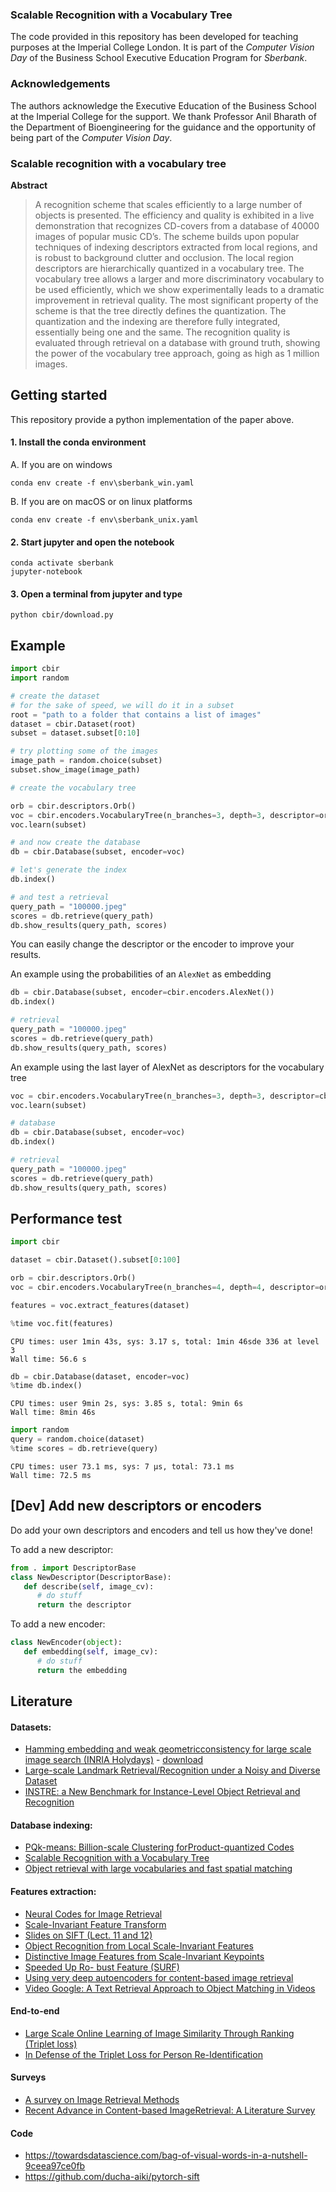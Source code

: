 ### Scalable Recognition with a Vocabulary Tree
The code provided in this repository has been developed for teaching purposes at the Imperial College London. 
It is part of the _Computer Vision Day_ of the Business School Executive Education Program for _Sberbank_.

### Acknowledgements 
The authors acknowledge the Executive Education of the Business School at the Imperial College for the support.
We thank Professor Anil Bharath of the Department of Bioengineering for the guidance and the opportunity of being part of the _Computer Vision Day_.


### Scalable recognition with a vocabulary tree

**Abstract**
> A recognition scheme that scales efficiently to a large number of objects is presented. The efficiency and quality is exhibited in a live demonstration that recognizes CD-covers from a database of 40000 images of popular music CD’s. The scheme builds upon popular techniques of indexing descriptors extracted from local regions, and is robust to background clutter and occlusion. The local region descriptors are hierarchically quantized in a vocabulary tree. The vocabulary tree allows a larger and more discriminatory vocabulary to be used efficiently, which we show experimentally leads to a dramatic improvement in retrieval quality. The most significant property of the scheme is that the tree directly defines the quantization. The quantization and the indexing are therefore fully integrated, essentially being one and the same. The recognition quality is evaluated through retrieval on a database with ground truth, showing the power of the vocabulary tree approach, going as high as 1 million images.


## Getting started

This repository provide a python implementation of the paper above.

#### 1. Install the conda environment
   A. If you are on windows
```
conda env create -f env\sberbank_win.yaml
```

   B. If you are on macOS or on linux platforms

```
conda env create -f env\sberbank_unix.yaml
```

#### 2. Start jupyter and open the notebook
```
conda activate sberbank
jupyter-notebook
```

#### 3. Open a terminal from jupyter and type
```
python cbir/download.py
```

## Example

```python
import cbir
import random

# create the dataset
# for the sake of speed, we will do it in a subset
root = "path to a folder that contains a list of images"
dataset = cbir.Dataset(root)
subset = dataset.subset[0:10]

# try plotting some of the images
image_path = random.choice(subset)
subset.show_image(image_path)

# create the vocabulary tree

orb = cbir.descriptors.Orb()
voc = cbir.encoders.VocabularyTree(n_branches=3, depth=3, descriptor=orb)
voc.learn(subset)

# and now create the database
db = cbir.Database(subset, encoder=voc)

# let's generate the index
db.index()

# and test a retrieval
query_path = "100000.jpeg"
scores = db.retrieve(query_path)
db.show_results(query_path, scores)
```

You can easily change the descriptor or the encoder to improve your results.

An example using the probabilities of an `AlexNet` as embedding
```python
db = cbir.Database(subset, encoder=cbir.encoders.AlexNet())
db.index()

# retrieval
query_path = "100000.jpeg"
scores = db.retrieve(query_path)
db.show_results(query_path, scores)
```

An example using the last layer of AlexNet as descriptors for the vocabulary tree
```python
voc = cbir.encoders.VocabularyTree(n_branches=3, depth=3, descriptor=cbir.descriptors.AlexNet())
voc.learn(subset)

# database
db = cbir.Database(subset, encoder=voc)
db.index()

# retrieval
query_path = "100000.jpeg"
scores = db.retrieve(query_path)
db.show_results(query_path, scores)
```

## Performance test

```python
import cbir

dataset = cbir.Dataset().subset[0:100]

orb = cbir.descriptors.Orb()
voc = cbir.encoders.VocabularyTree(n_branches=4, depth=4, descriptor=orb)

features = voc.extract_features(dataset)

%time voc.fit(features)
```
```
CPU times: user 1min 43s, sys: 3.17 s, total: 1min 46sde 336 at level 3			
Wall time: 56.6 s
```
```python
db = cbir.Database(dataset, encoder=voc)
%time db.index()
```
```
CPU times: user 9min 2s, sys: 3.85 s, total: 9min 6s
Wall time: 8min 46s
```
```python
import random
query = random.choice(dataset)
%time scores = db.retrieve(query)
```
```
CPU times: user 73.1 ms, sys: 7 µs, total: 73.1 ms
Wall time: 72.5 ms
```

## [Dev] Add new descriptors or encoders
Do add your own descriptors and encoders and tell us how they've done!

To add a new descriptor:
```python
from . import DescriptorBase
class NewDescriptor(DescriptorBase):
   def describe(self, image_cv):
      # do stuff
      return the descriptor
```

To add a new encoder:
```python
class NewEncoder(object):
   def embedding(self, image_cv):
      # do stuff
      return the embedding
```

## Literature

#### Datasets:
- [Hamming embedding and weak geometricconsistency for large scale image search (INRIA Holydays)](http://lear.inrialpes.fr/people/jegou/data.php#holidays) - [download](https://lear.inrialpes.fr/pubs/2008/JDS08/jegou_hewgc08.pdf)
- [Large-scale Landmark Retrieval/Recognition under a Noisy and Diverse Dataset](https://arxiv.org/abs/1906.04087)
- [INSTRE: a New Benchmark for Instance-Level Object Retrieval and Recognition](https://dl.acm.org/doi/pdf/10.1145/2700292)

#### Database indexing:
- [PQk-means: Billion-scale Clustering forProduct-quantized Codes](https://arxiv.org/pdf/1709.03708.pdf)
- [Scalable Recognition with a Vocabulary Tree](https://ieeexplore.ieee.org/document/1641018)
- [Object retrieval with large vocabularies and fast spatial matching](https://ieeexplore.ieee.org/document/4270197)

#### Features extraction:
- [Neural Codes for Image Retrieval](https://arxiv.org/pdf/1404.1777.pdf)
- [Scale-Invariant Feature Transform](https://pdfs.semanticscholar.org/0129/3b985b17154fbb178cd1f944ce3cc4fc9266.pdf)
- [Slides on SIFT (Lect. 11 and 12)](http://vision.stanford.edu/teaching/cs231a_autumn1112/lecture/)
- [Object Recognition from Local Scale-Invariant Features](https://ieeexplore.ieee.org/stamp/stamp.jsp?arnumber=790410)
- [Distinctive Image Features from Scale-Invariant Keypoints](https://link.springer.com/content/pdf/10.1023/B:VISI.0000029664.99615.94.pdf)
- [Speeded Up Ro- bust Feature (SURF)](https://www.vision.ee.ethz.ch/~surf/eccv06.pdf)
- [Using very deep autoencoders for content-based image retrieval](http://www.cs.toronto.edu/~fritz/absps/esann-deep-final.pdf)
- [Video Google: A Text Retrieval Approach to Object Matching in Videos](http://www.robots.ox.ac.uk/~vgg/publications/papers/sivic03.pdf)

#### End-to-end
- [Large Scale Online Learning of Image Similarity Through Ranking (Triplet loss)](http://www.jmlr.org/papers/volume11/chechik10a/chechik10a.pdf)
- [In Defense of the Triplet Loss for Person Re-Identification](https://arxiv.org/abs/1703.07737)

#### Surveys
- [A survey on Image Retrieval Methods](http://cogprints.org/9815/1/Survey%20on%20Image%20Retrieval%20Methods.pdf)
- [Recent Advance in Content-based ImageRetrieval: A Literature Survey](https://arxiv.org/pdf/1706.06064.pdf)

#### Code
- https://towardsdatascience.com/bag-of-visual-words-in-a-nutshell-9ceea97ce0fb
- https://github.com/ducha-aiki/pytorch-sift
